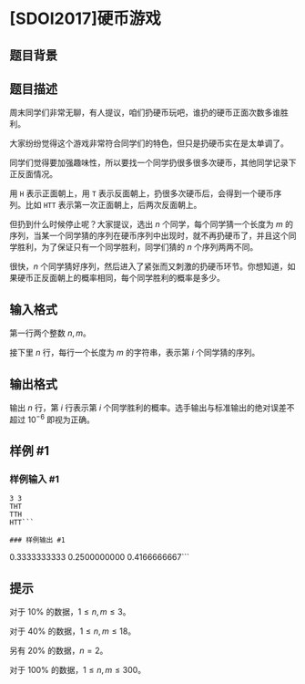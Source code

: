 # [SDOI2017]硬币游戏

## 题目背景



## 题目描述

周末同学们非常无聊，有人提议，咱们扔硬币玩吧，谁扔的硬币正面次数多谁胜利。


大家纷纷觉得这个游戏非常符合同学们的特色，但只是扔硬币实在是太单调了。


同学们觉得要加强趣味性，所以要找一个同学扔很多很多次硬币，其他同学记录下正反面情况。


用 $\texttt H$ 表示正面朝上，用 $\texttt T$ 表示反面朝上，扔很多次硬币后，会得到一个硬币序列。比如 $\texttt{HTT}$ 表示第一次正面朝上，后两次反面朝上。


但扔到什么时候停止呢？大家提议，选出 $n$ 个同学，每个同学猜一个长度为 $m$ 的序列，当某一个同学猜的序列在硬币序列中出现时，就不再扔硬币了，并且这个同学胜利，为了保证只有一个同学胜利，同学们猜的 $n$ 个序列两两不同。


很快，$n$ 个同学猜好序列，然后进入了紧张而又刺激的扔硬币环节。你想知道，如果硬币正反面朝上的概率相同，每个同学胜利的概率是多少。


## 输入格式

第一行两个整数 $n,m$。


接下里 $n$ 行，每行一个长度为 $m$ 的字符串，表示第 $i$ 个同学猜的序列。


## 输出格式

输出 $n$ 行，第 $i$ 行表示第 $i$ 个同学胜利的概率。选手输出与标准输出的绝对误差不超过 $10^{-6}$ 即视为正确。


## 样例 #1

### 样例输入 #1
```
3 3
THT
TTH
HTT```

### 样例输出 #1

```
0.3333333333
0.2500000000
0.4166666667```

## 提示

对于 $10\%$ 的数据，$1\le n,m\le 3$。

对于 $40\%$ 的数据，$1\le n,m\le 18$。

另有 $20\%$ 的数据，$n=2$。

对于 $100\%$ 的数据，$1\le n,m\le 300$。

